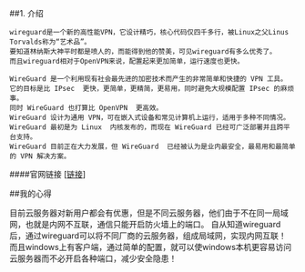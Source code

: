 ##1. 介绍
```shell
wireguard是一个新的高性能VPN，它设计精巧，核心代码仅四千多行，被Linux之父Linus Torvalds称为“艺术品”。
要知道林纳斯大神平时都是喷人的，而能得到他的赞美，可见wireguard有多么优秀了。
而且wireguard相对于OpenVPN来说，配置起来更加简单，运行速度也更快。

WireGuard 是一个利用现有社会最先进的加密技术而产生的非常简单和快捷的 VPN 工具。
它的目标是比 IPsec  更快，更简单，更精简，更易用，同时避免大规模配置 IPsec 的麻烦事。
同时 WireGuard 也打算比 OpenVPN  更高效。
WireGuard 设计为通用 VPN，可在嵌入式设备和常见计算机上运行，适用于多种不同情况。
WireGuard 最初是为 Linux  内核发布的，而现在 WireGuard 已经可广泛部署并且跨平台支持。
WireGuard 目前正在大力发展，但 WireGuard  已经被认为是业内最安全，最易用和最简单的 VPN 解决方案。
```
####官网链接  [[链接](https://www.wireguard.com/)]





##我的心得



目前云服务器对新用户都会有优惠，但是不同云服务器，他们由于不在同一局域网，也就是内网不互联，通信只能开启防火墙上的端口。
自从知道wireguard后，通过wireguard可以将不同厂商的云服务器，组成局域网，实现内网互联！
而且windows上有客户端，通过简单的配置，就可以使windows本机更容易访问云服务器而不必开启各种端口，减少安全隐患！
```